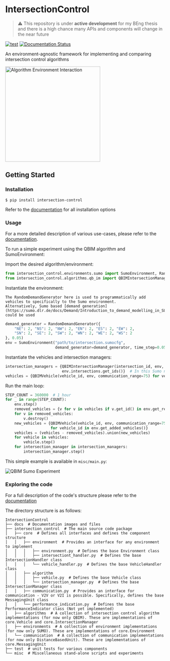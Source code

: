 # IntersectionControl

> :warning: This repository is under **active development** for my BEng thesis and there is a high chance many APIs 
> and components will change in the near future

[![test](https://github.com/julesdehon/IntersectionControl/actions/workflows/python-app.yml/badge.svg)](https://github.com/julesdehon/IntersectionControl/actions/workflows/python-app.yml)
[![Documentation Status](https://readthedocs.org/projects/intersectioncontrol/badge/?version=latest)](https://intersectioncontrol.readthedocs.io/en/latest/?badge=latest)

An environment-agnostic framework for implementing and comparing intersection control algorithms

<img alt="Algorithm Environment Interaction" src="docs/source/image/flowcharts/algo-env-relationship.png" 
width="300px"/>

## Getting Started

### Installation

```shell
$ pip install intersection-control
```

Refer to the [documentation](https://intersectioncontrol.readthedocs.io/en/latest/usage/installation.html) for all
installation options

### Usage

For a more detailed description of various use-cases, please refer to the
[documentation](https://intersectioncontrol.readthedocs.io/en/latest/usage/quickstart.html).

To run a simple experiment using the QBIM algorithm and SumoEnvironment:

Import the desired algorithm/environment:

```python
from intersection_control.environments.sumo import SumoEnvironment, RandomDemandGenerator
from intersection_control.algorithms.qb_im import QBIMIntersectionManager, QBIMVehicle
```

Instantiate the environment:

```{note}
The RandomDemandGenerator here is used to programmatically add vehicles to specifically to the Sumo environment. 
Alternatively, Sumo based [demand generation](https://sumo.dlr.de/docs/Demand/Introduction_to_demand_modelling_in_SUMO.html)
could be used
```

```python
demand_generator = RandomDemandGenerator({
    "NE": 2, "NS": 2, "NW": 2, "EN": 2, "ES": 2, "EW": 2,
    "SN": 2, "SE": 2, "SW": 2, "WN": 2, "WE": 2, "WS": 2
}, 0.05)
env = SumoEnvironment("path/to/intersection.sumocfg",
                      demand_generator=demand_generator, time_step=0.05, gui=True)
```

Instantiate the vehicles and intersection managers:

```python
intersection_managers = {QBIMIntersectionManager(intersection_id, env, 10, 0.05) for intersection_id in
                         env.intersections.get_ids()}  # In this Sumo network there is only one intersection
vehicles = {QBIMVehicle(vehicle_id, env, communication_range=75) for vehicle_id in env.vehicles.get_ids()}
```

Run the main loop:

```python
STEP_COUNT = 360000  # 1 hour
for _ in range(STEP_COUNT):
    env.step()
    removed_vehicles = {v for v in vehicles if v.get_id() in env.get_removed_vehicles()}
    for v in removed_vehicles:
        v.destroy()
    new_vehicles = {QBIMVehicle(vehicle_id, env, communication_range=75)
                    for vehicle_id in env.get_added_vehicles()}
    vehicles = (vehicles - removed_vehicles).union(new_vehicles)
    for vehicle in vehicles:
        vehicle.step()
    for intersection_manager in intersection_managers:
        intersection_manager.step()
```

This simple example is available in `misc/main.py`:

![QBIM Sumo Experiment](docs/source/image/qbim-sim.gif)

### Exploring the code

For a full description of the code's structure please refer to
the [documentation](https://intersectioncontrol.readthedocs.io/en/latest/overview/overview.html)

The directory structure is as follows:

```
IntersectionControl
├── docs  # Documentation images and files
├── intersection_control  # The main source code package
│   ├── core  # Defines all interfaces and defines the component structure
│   │   ├── environment  # Provides an interface for any environment to implement
│   │   │   ├── environment.py  # Defines the base Environment class
│   │   │   ├── intersectiont_handler.py  # Defines the base IntersectionHandler class 
│   │   │   └── vehicle_handler.py  # Defines the base VehicleHandler class
│   │   ├── algorithm
│   │   │   ├── vehicle.py  # Defines the base Vehicle class
│   │   │   └── intersection_manager.py  # Defines the base IntersectionManager class
│   │   ├── communication.py  # Provides an interface for communication - V2V or V2I is possible. Specifically, defines the base MessagingUnit class
│   │   └── performance_indication.py  # Defines the base PerformanceIndicator class (Not yet implemented)
│   ├── algorithms  # A collection of intersection control algorithm implementations (for now only QBIM). These are implementations of core.Vehicle and core.IntersectionManager
│   ├── environments  # A collection of environment implementations (for now only SUMO). These are implementations of core.Environment
│   └── communication  # A collection of communication implementations (for now only DistanceBasedUnit). These are implementations of core.MessagingUnit
├── test  # unit tests for various components
└── misc  # Miscellaneous stand-alone scripts and experiments
```